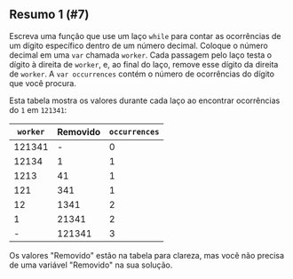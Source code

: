 ## Resumo 1 (#7)

Escreva uma função que use um laço `while` para contar as ocorrências de um dígito específico dentro de um número decimal. Coloque o número decimal em uma `var` chamada `worker`. Cada passagem pelo laço testa o dígito à direita de `worker`, e, ao final do laço, remove esse dígito da direita de `worker`. A `var occurrences` contém o número de ocorrências do dígito que você procura.

Esta tabela mostra os valores durante cada laço ao encontrar ocorrências do `1` em `121341`:

| `worker` | Removido | `occurrences` |
|----------|----------|---------------|
| 121341   | -        | 0             |
| 12134    | 1        | 1             |
| 1213     | 41       | 1             |
| 121      | 341      | 1             |
| 12       | 1341     | 2             |
| 1        | 21341    | 2             |
| -        | 121341   | 3             |

Os valores "Removido" estão na tabela para clareza, mas você não precisa de uma variável "Removido" na sua solução.